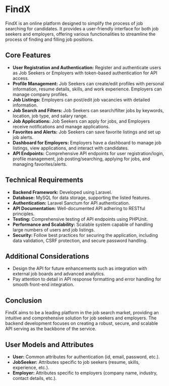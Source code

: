 # FindX

FindX is an online platform designed to simplify the process of job searching for candidates. It provides a user-friendly interface for both job seekers and employers, offering various functionalities to streamline the process of finding and filling job positions.

## Core Features

- **User Registration and Authentication:** Register and authenticate users as Job Seekers or Employers with token-based authentication for API access.
- **Profile Management:** Job Seekers can create/edit profiles with personal information, resume details, skills, and work experience. Employers can manage company profiles.
- **Job Listings:** Employers can post/edit job vacancies with detailed information.
- **Job Search and Filters:** Job Seekers can search/filter jobs by keywords, location, job type, and salary range.
- **Job Applications:** Job Seekers can apply for jobs, and Employers receive notifications and manage applications.
- **Favorites and Alerts:** Job Seekers can save favorite listings and set up job alerts.
- **Dashboard for Employers:** Employers have a dashboard to manage job listings, view applications, and interact with candidates.
- **API Endpoints:** Comprehensive API endpoints for user registration/login, profile management, job posting/searching, applying for jobs, and managing favorites/alerts.

## Technical Requirements

- **Backend Framework:** Developed using Laravel.
- **Database:** MySQL for data storage, supporting the listed features.
- **Authentication:** Laravel Sanctum for API authentication.
- **API Documentation:** Well-documented API adhering to RESTful principles.
- **Testing:** Comprehensive testing of API endpoints using PHPUnit.
- **Performance and Scalability:** Scalable system capable of handling large numbers of users and job listings.
- **Security:** Follow best practices for securing the application, including data validation, CSRF protection, and secure password handling.

## Additional Considerations

- Design the API for future enhancements such as integration with external job boards and advanced analytics.
- Pay attention to detail in API response formatting and error handling for smooth front-end integration.

## Conclusion

FindX aims to be a leading platform in the job search market, providing an intuitive and comprehensive solution for job seekers and employers. The backend development focuses on creating a robust, secure, and scalable API serving as the backbone of the service.

## User Models and Attributes

- **User:** Common attributes for authentication (id, email, password, etc.).
- **JobSeeker:** Attributes specific to job seekers (resume, skills, experience, etc.).
- **Employer:** Attributes specific to employers (company name, industry, contact details, etc.).

